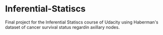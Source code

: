 # Inferential-Statiscs
Final project for the Inferential Statiscs course of Udacity using Haberman's dataset of cancer survival status regardin axillary nodes. 
